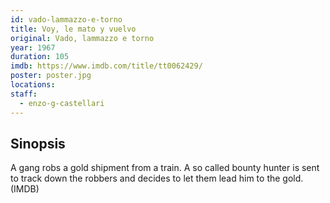 ```yaml
---
id: vado-lammazzo-e-torno
title: Voy, le mato y vuelvo
original: Vado, lammazzo e torno
year: 1967
duration: 105
imdb: https://www.imdb.com/title/tt0062429/
poster: poster.jpg
locations:
staff:
  - enzo-g-castellari
---
```


## Sinopsis

A gang robs a gold shipment from a train. A so called bounty hunter is sent to
track down the robbers and decides to let them lead him to the gold. (IMDB)
